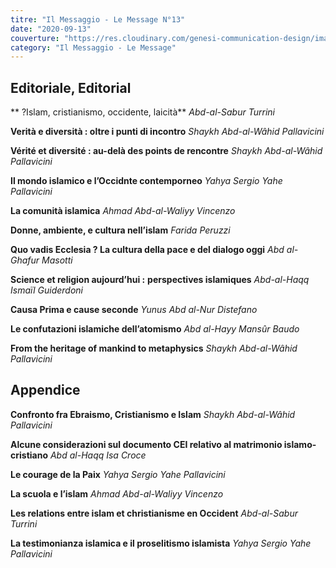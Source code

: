 ```yaml
---
titre: "Il Messaggio - Le Message N°13"
date: "2020-09-13"
couverture: "https://res.cloudinary.com/genesi-communication-design/image/upload/v1604656266/ihei/couvertures/publications-12_pnncaa.jpg"
category: "Il Messaggio - Le Message"
---
```



## Editoriale, Editorial
** ?Islam, cristianismo, occidente, laicità**
*Abd-al-Sabur Turrini*

**Verità e diversità&nbsp;: oltre i punti di incontro**
*Shaykh Abd-al-Wâhid Pallavicini*

**Vérité et diversité&nbsp;: au-delà des points de rencontre**
*Shaykh Abd-al-Wâhid Pallavicini*

**Il mondo islamico e l’Occidnte contemporneo**
*Yahya Sergio Yahe Pallavicini*

**La comunità islamica**
*Ahmad Abd-al-Waliyy Vincenzo*

**Donne, ambiente, e cultura nell’islam**
*Farida Peruzzi*

**Quo vadis Ecclesia&nbsp;? La cultura della pace e del dialogo oggi**
*Abd al-Ghafur Masotti*

**Science et religion aujourd’hui&nbsp;:**
**perspectives islamiques**
*Abd-al-Haqq Ismaïl Guiderdoni*

**Causa Prima e cause seconde**
*Yunus Abd al-Nur Distefano*

**Le confutazioni islamiche dell’atomismo**
*Abd al-Hayy Mansûr Baudo*

**From the heritage of mankind to metaphysics**
*Shaykh Abd-al-Wâhid Pallavicini*

## Appendice

**Confronto fra Ebraismo, Cristianismo e Islam**
*Shaykh Abd-al-Wâhid Pallavicini*

**Alcune considerazioni sul documento CEI relativo al matrimonio islamo-cristiano**
*Abd al-Haqq Isa Croce*

**Le courage de la Paix**
*Yahya Sergio Yahe Pallavicini*

**La scuola e l’islam**
*Ahmad Abd-al-Waliyy Vincenzo*

**Les relations entre islam et christianisme en Occident**
*Abd-al-Sabur Turrini*

**La testimonianza islamica e il proselitismo islamista**
*Yahya Sergio Yahe Pallavicini*
